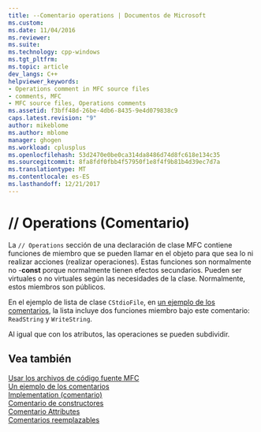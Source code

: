 ```yaml
---
title: --Comentario operations | Documentos de Microsoft
ms.custom: 
ms.date: 11/04/2016
ms.reviewer: 
ms.suite: 
ms.technology: cpp-windows
ms.tgt_pltfrm: 
ms.topic: article
dev_langs: C++
helpviewer_keywords:
- Operations comment in MFC source files
- comments, MFC
- MFC source files, Operations comments
ms.assetid: f3bff48d-26be-4db6-8435-9e4d079838c9
caps.latest.revision: "9"
author: mikeblome
ms.author: mblome
manager: ghogen
ms.workload: cplusplus
ms.openlocfilehash: 53d2470e0be0ca314da8486d74d8fc618e134c35
ms.sourcegitcommit: 8fa8fdf0fbb4f57950f1e8f4f9b81b4d39ec7d7a
ms.translationtype: MT
ms.contentlocale: es-ES
ms.lasthandoff: 12/21/2017
---
```

# <a name="-operations-comment"></a>// Operations (Comentario)
La `// Operations` sección de una declaración de clase MFC contiene funciones de miembro que se pueden llamar en el objeto para que sea lo ni realizar acciones (realizar operaciones). Estas funciones son normalmente no -**const** porque normalmente tienen efectos secundarios. Pueden ser virtuales o no virtuales según las necesidades de la clase. Normalmente, estos miembros son públicos.  
  
 En el ejemplo de lista de clase `CStdioFile`, en [un ejemplo de los comentarios](../mfc/an-example-of-the-comments.md), la lista incluye dos funciones miembro bajo este comentario: `ReadString` y `WriteString`.  
  
 Al igual que con los atributos, las operaciones se pueden subdividir.  
  
## <a name="see-also"></a>Vea también  
 [Usar los archivos de código fuente MFC](../mfc/using-the-mfc-source-files.md)   
 [Un ejemplo de los comentarios](../mfc/an-example-of-the-comments.md)   
 [Implementation (comentario)](../mfc/decrement-implementation-comment.md)   
 [Comentario de constructores](../mfc/decrement-constructors-comment.md)   
 [Comentario Attributes](../mfc/decrement-attributes-comment.md)   
 [Comentarios reemplazables](../mfc/decrement-overridables-comment.md)

